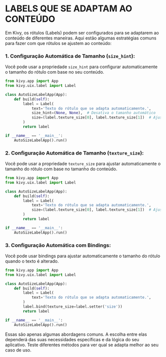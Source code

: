 # LABELS QUE SE ADAPTAM AO CONTEÚDO
Em Kivy, os rótulos (Labels) podem ser configurados para se adaptarem ao conteúdo de diferentes maneiras. Aqui estão algumas estratégias comuns para fazer com que rótulos se ajustem ao conteúdo:

### 1. **Configuração Automática de Tamanho (`size_hint`):**

Você pode usar a propriedade `size_hint` para configurar automaticamente o tamanho do rótulo com base no seu conteúdo.

```python
from kivy.app import App
from kivy.uix.label import Label

class AutoSizeLabelApp(App):
    def build(self):
        label = Label(
            text='Texto do rótulo que se adapta automaticamente.',
            size_hint=(None, None),  # Desativa o tamanho automático
            size=(label.texture_size[0], label.texture_size[1])  # Ajusta o tamanho com base no conteúdo
        )
        return label

if __name__ == '__main__':
    AutoSizeLabelApp().run()
```

### 2. **Configuração Automática de Tamanho (`texture_size`):**

Você pode usar a propriedade `texture_size` para ajustar automaticamente o tamanho do rótulo com base no tamanho do conteúdo.

```python
from kivy.app import App
from kivy.uix.label import Label

class AutoSizeLabelApp(App):
    def build(self):
        label = Label(
            text='Texto do rótulo que se adapta automaticamente.',
            size=(label.texture_size[0], label.texture_size[1])  # Ajusta o tamanho com base no conteúdo
        )
        return label

if __name__ == '__main__':
    AutoSizeLabelApp().run()
```

### 3. **Configuração Automática com Bindings:**

Você pode usar bindings para ajustar automaticamente o tamanho do rótulo quando o texto é alterado.

```python
from kivy.app import App
from kivy.uix.label import Label

class AutoSizeLabelApp(App):
    def build(self):
        label = Label(
            text='Texto do rótulo que se adapta automaticamente.',
        )
        label.bind(texture_size=label.setter('size'))
        return label

if __name__ == '__main__':
    AutoSizeLabelApp().run()
```

Essas são apenas algumas abordagens comuns. A escolha entre elas dependerá das suas necessidades específicas e da lógica do seu aplicativo. Teste diferentes métodos para ver qual se adapta melhor ao seu caso de uso.
